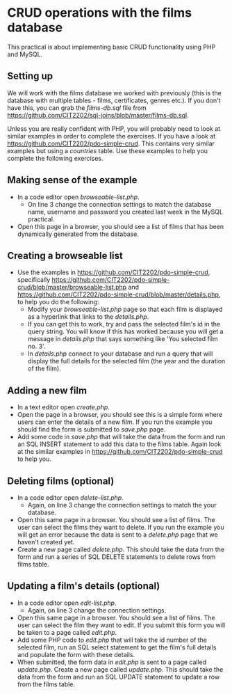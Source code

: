 
# CRUD operations with the films database
This practical is about implementing basic CRUD functionality using PHP and MySQL.

## Setting up
We will work with the films database we worked with previously (this is the database with multiple tables - films, certificates, genres etc.). If you don't have this, you can grab the  *films-db.sql* file from https://github.com/CIT2202/sql-joins/blob/master/films-db.sql.

Unless you are really confident with PHP, you will probably need to look at similar examples in order to complete the exercises. If you have a look at https://github.com/CIT2202/pdo-simple-crud. This contains very similar examples but using a *countries* table. Use these examples to help you complete the following exercises.

## Making sense of the example
* In a code editor open *browseable-list.php*.
  * On line 3 change the connection settings to match the database name, username and password you created last week in the MySQL practical.
* Open this page in a browser, you should see a list of films that has been dynamically generated from the database.

## Creating a browseable list
* Use the examples in https://github.com/CIT2202/pdo-simple-crud, specifically https://github.com/CIT2202/pdo-simple-crud/blob/master/browseable-list.php and https://github.com/CIT2202/pdo-simple-crud/blob/master/details.php, to help you do the following:
  * Modify your *browseable-list.php* page so that each film is displayed as a hyperlink that links to the *details.php*.
  * If you can get this to work, try and pass the selected film's id in the query string. You will know if this has worked because you will get a message in *details.php* that says something like 'You selected film no. 3'. 
  * In *details.php* connect to your database and run a query that will display the full details for the selected film (the year and the duration of the film).


## Adding a new film
* In a text editor open *create.php*.
* Open the page in a browser, you should see this is a simple form where users can enter the details of a new film. If you run the example you should find the form is submitted to *save.php* page.
* Add some code in *save.php* that will take the data from the form and run an SQL INSERT statement to add this data to the films table.  Again look at the similar examples in https://github.com/CIT2202/pdo-simple-crud to help you.

## Deleting films  (optional)
* In a code editor open *delete-list.php*.
  * Again, on line 3 change the connection settings to match the your database.
* Open this same page in a browser. You should see a list of films. The user can select the films they want to delete. If you run the example you will get an error because the data is sent to a *delete.php* page that we haven't created yet.
* Create a new page called *delete.php*. This should take the data from the form and run a series of SQL DELETE statements to delete rows from films table.

## Updating a film's details (optional)
* In a code editor open *edit-list.php*.
  * Again, on line 3 change the connection settings.
* Open this same page in a browser. You should see a list of films. The user can select the film they want to edit. If you submit this form you will be taken to a page called *edit.php*.
* Add some PHP code to *edit.php* that will take the id number of the selected film, run an SQL select statement to get the film's full details and populate the form with these details.
* When submitted, the form data in *edit.php* is sent to a page called *update.php*. Create a new page called *update.php*. This should take the data from the form and run an SQL UPDATE statement to update a row from the films table.
